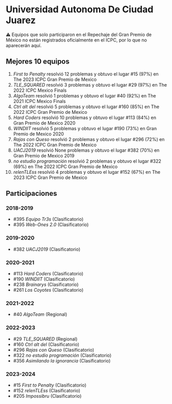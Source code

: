 # Universidad Autonoma De Ciudad Juarez

:warning: Equipos que solo participaron en el Repechaje del Gran Premio de México no están registrados oficialmente en el ICPC, por lo que no aparecerán aquí.

## Mejores 10 equipos

1. _First to Penalty_ resolvió 12 problemas y obtuvo el lugar #15 (97%) en The 2023 ICPC Gran Premio de Mexico
1. _TLE_SQUARED_ resolvió 3 problemas y obtuvo el lugar #29 (97%) en The 2022 ICPC Mexico Finals
1. _AlgoTeam_ resolvió 1 problemas y obtuvo el lugar #40 (92%) en The 2021 ICPC Mexico Finals
1. _Ctrl alt del_ resolvió 5 problemas y obtuvo el lugar #160 (85%) en The 2022 ICPC Gran Premio de Mexico
1. _Hard Coders_ resolvió 10 problemas y obtuvo el lugar #113 (84%) en Gran Premio de Mexico 2020
1. _WINDIIT_ resolvió 5 problemas y obtuvo el lugar #190 (73%) en Gran Premio de Mexico 2020
1. _Rajas con Queso_ resolvió 2 problemas y obtuvo el lugar #296 (72%) en The 2022 ICPC Gran Premio de Mexico
1. _UACJ2019_ resolvió None problemas y obtuvo el lugar #382 (70%) en Gran Premio de Mexico 2019
1. _no estudio programación_ resolvió 2 problemas y obtuvo el lugar #322 (69%) en The 2022 ICPC Gran Premio de Mexico
1. _relenTLEss_ resolvió 4 problemas y obtuvo el lugar #152 (67%) en The 2023 ICPC Gran Premio de Mexico

## Participaciones

### 2018-2019

- #395 _Equipo Tr3s_ (Clasificatorio)
- #395 _Web-Ones 2.0_ (Clasificatorio)

### 2019-2020

- #382 _UACJ2019_ (Clasificatorio)

### 2020-2021

- #113 _Hard Coders_ (Clasificatorio)
- #190 _WINDIIT_ (Clasificatorio)
- #238 _Brainarys_ (Clasificatorio)
- #261 _Los Coyotes_ (Clasificatorio)

### 2021-2022

- #40 _AlgoTeam_ (Regional)

### 2022-2023

- #29 _TLE_SQUARED_ (Regional)
- #160 _Ctrl alt del_ (Clasificatorio)
- #296 _Rajas con Queso_ (Clasificatorio)
- #322 _no estudio programación_ (Clasificatorio)
- #356 _Asimilando la ignorancia_ (Clasificatorio)

### 2023-2024

- #15 _First to Penalty_ (Clasificatorio)
- #152 _relenTLEss_ (Clasificatorio)
- #205 _Impossibru_ (Clasificatorio)



